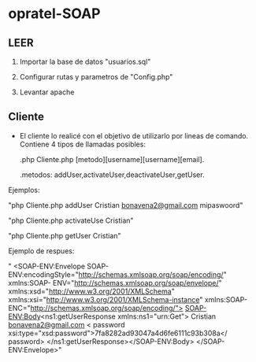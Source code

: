 # opratel-SOAP

## LEER

1) Importar la base de datos "usuarios.sql"

2) Configurar rutas y parametros de "Config.php"

3) Levantar apache


## Cliente

- El cliente lo realicé con el objetivo de utilizarlo por lineas de comando. 
  Contiene 4 tipos de llamadas posibles:

  .php Cliente.php [metodo][username][username][email].
  
  .metodos: addUser,activateUser,deactivateUser,getUser.

 Ejemplos: 
  
  "php Cliente.php addUser Cristian bonavena2@gmail.com mipaswoord"
   
  "php Cliente.php activateUse Cristian"

  "php Cliente.php getUser Cristian"

 Ejemplo de respues:
 
 "<?xml version="1.0" encoding="ISO-8859-1"?>
 <SOAP-ENV:Envelope SOAP-ENV:encodingStyle="http://schemas.xmlsoap.org/soap/encoding/" xmlns:SOAP-  ENV="http://schemas.xmlsoap.org/soap/envelope/" xmlns:xsd="http://www.w3.org/2001/XMLSchema" xmlns:xsi="http://www.w3.org/2001/XMLSchema-instance" xmlns:SOAP-ENC="http://schemas.xmlsoap.org/soap/encoding/">
 <SOAP-ENV:Body><ns1:getUserResponse xmlns:ns1="urn:Get">
 <username xsi:type="xsd:username">Cristian</username>
 <email xsi:type="xsd:email">bonavena2@gmail.com</email>
 < password xsi:type="xsd:password">7fa8282ad93047a4d6fe6111c93b308a</ password>
 </ns1:getUserResponse></SOAP-ENV:Body>
 </SOAP-ENV:Envelope>"
